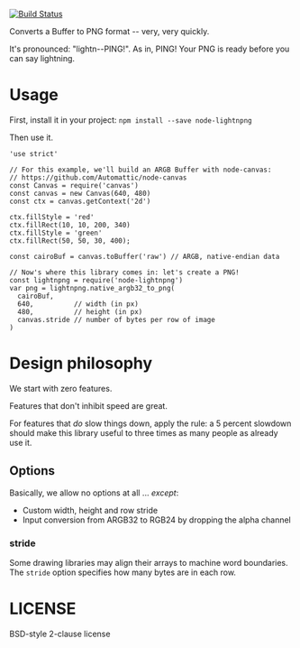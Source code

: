 [![Build Status](https://travis-ci.org/huffpostdata/node-lightnpng.svg?branch=master)](https://travis-ci.org/huffpostdata/node-lightnpng)

Converts a Buffer to PNG format -- very, very quickly.

It's pronounced: "lightn--PING!". As in, PING! Your PNG is ready before you can
say lightning.

# Usage

First, install it in your project: `npm install --save node-lightnpng`

Then use it.

```
'use strict'

// For this example, we'll build an ARGB Buffer with node-canvas:
// https://github.com/Automattic/node-canvas
const Canvas = require('canvas')
const canvas = new Canvas(640, 480)
const ctx = canvas.getContext('2d')

ctx.fillStyle = 'red'
ctx.fillRect(10, 10, 200, 340)
ctx.fillStyle = 'green'
ctx.fillRect(50, 50, 30, 400);

const cairoBuf = canvas.toBuffer('raw') // ARGB, native-endian data

// Now's where this library comes in: let's create a PNG!
const lightnpng = require('node-lightnpng')
var png = lightnpng.native_argb32_to_png(
  cairoBuf,
  640,          // width (in px)
  480,          // height (in px)
  canvas.stride // number of bytes per row of image
)
```

# Design philosophy

We start with zero features.

Features that don't inhibit speed are great.

For features that _do_ slow things down, apply the rule: a 5 percent slowdown
should make this library useful to three times as many people as already use it.

## Options

Basically, we allow no options at all ... _except_:

* Custom width, height and row stride
* Input conversion from ARGB32 to RGB24 by dropping the alpha channel

### stride

Some drawing libraries may align their arrays to machine word boundaries.
The `stride` option specifies how many bytes are in each row.

# LICENSE

BSD-style 2-clause license
